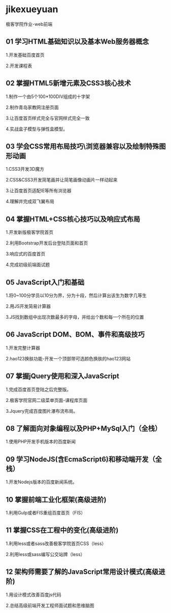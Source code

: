 # jikexueyuan
极客学院作业-web前端
## 01 学习HTML基础知识以及基本Web服务器概念
1.开发基础百度首页

2.开发课程表

## 02 掌握HTML5新增元素及CSS3核心技术
1.制作一个由5个100*100DIV组成的十字架

2.制作青岛家教网注册页面

3.让百度首页样式完全与官网样式完全一致

4.实战盒子模型与弹性盒模型。

## 03 学会CSS常用布局技巧\浏览器兼容以及绘制特殊图形动画

1.CSS3开发3D魔方

2.CSS&CSS3开发简笔画并让简笔画像动画片一样动起来

3.让百度首页适配IE等所有浏览器

4.理解并完成双飞翼布局

## 04 掌握HTML+CSS核心技巧以及响应式布局

1.开发新版极客学院首页

2.利用Bootstrap开发后台登陆页面和首页

3.响应式的百度首页

4.完成初级前端面试题

## 05 JavaScript入门和基础

1.将0~100分学员以10分为界，分为十段，然后计算出该生为数字几等生

2.用JS开发简易计算器

3.JS找到数组中出现次数最多的字母，并给出个数和每一个所在的位置

## 06 JavaScript DOM、BOM、事件和高级技巧

1.开发完整计算器

2.hao123换肤功能-开发一个顶部带可选颜色换肤的hao123网站

## 07 掌握jQuery使用和深入JavaScript

1.完成百度首页登陆之后完整版。

2.极客学院官网二级菜单页面-课程库页面

3.Jquery完成百度图片瀑布流布局。

## 08 了解面向对象编程以及PHP+MySql入门（全栈）

1.使用PHP开发手机版本的百度新闻

## 09 学习NodeJS(含EcmaScript6)和移动端开发（全栈）

1.开发Nodejs版本的百度新闻系统。

## 10 掌握前端工业化框架(高级进阶)

1.利用Gulp或者FIS重组百度首页（FIS）

## 11 掌握CSS在工程中的变化(高级进阶)

1.利用less或者sass改善极客学院首页CSS（less）

2.利用less或sass编写公交站牌（less）

## 12 架构师需要了解的JavaScript常用设计模式(高级进阶)

1.用设计模式改善百度js代码

2.总结高级前端开发工程师面试题和思维脑图

